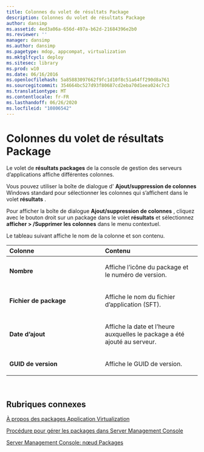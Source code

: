 ```yaml
---
title: Colonnes du volet de résultats Package
description: Colonnes du volet de résultats Package
author: dansimp
ms.assetid: 4ed3a06a-656d-497a-b62d-21684396e2b0
ms.reviewer: ''
manager: dansimp
ms.author: dansimp
ms.pagetype: mdop, appcompat, virtualization
ms.mktglfcycl: deploy
ms.sitesec: library
ms.prod: w10
ms.date: 06/16/2016
ms.openlocfilehash: 5a85883097662f9fc1d10f8c51a64ff290d8a761
ms.sourcegitcommit: 354664bc527d93f80687cd2eba70d1eea024c7c3
ms.translationtype: MT
ms.contentlocale: fr-FR
ms.lasthandoff: 06/26/2020
ms.locfileid: "10806542"
---
```

# Colonnes du volet de résultats Package


Le volet de **résultats packages** de la console de gestion des serveurs d’applications affiche différentes colonnes.

Vous pouvez utiliser la boîte de dialogue d' **Ajout/suppression de colonnes** Windows standard pour sélectionner les colonnes qui s’affichent dans le volet **résultats** .

Pour afficher la boîte de dialogue **Ajout/suppression de colonnes** , cliquez avec le bouton droit sur un package dans le volet **résultats** et sélectionnez **afficher &gt; /Supprimer les colonnes** dans le menu contextuel.

Le tableau suivant affiche le nom de la colonne et son contenu.

<table>
<colgroup>
<col width="50%" />
<col width="50%" />
</colgroup>
<thead>
<tr class="header">
<th align="left">Colonne</th>
<th align="left">Contenu</th>
</tr>
</thead>
<tbody>
<tr class="odd">
<td align="left"><p><strong>Nombre</strong></p></td>
<td align="left"><p>Affiche l’icône du package et le numéro de version.</p></td>
</tr>
<tr class="even">
<td align="left"><p><strong>Fichier de package</strong></p></td>
<td align="left"><p>Affiche le nom du fichier d’application (SFT).</p></td>
</tr>
<tr class="odd">
<td align="left"><p><strong>Date d’ajout</strong></p></td>
<td align="left"><p>Affiche la date et l’heure auxquelles le package a été ajouté au serveur.</p></td>
</tr>
<tr class="even">
<td align="left"><p><strong>GUID de version</strong></p></td>
<td align="left"><p>Affiche le GUID de version.</p></td>
</tr>
</tbody>
</table>

 

## Rubriques connexes


[À propos des packages Application Virtualization](about-application-virtualization-packages.md)

[Procédure pour gérer les packages dans Server Management Console](how-to-manage-packages-in-the-server-management-console.md)

[Server Management Console: nœud Packages](server-management-console-packages-node.md)

 

 





